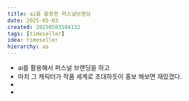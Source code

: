 ```yaml
---
title: ai를 활용한 퍼스널브랜딩
date: 2025-05-03
created: 20250503104132
tags: [timeseller]
idea: timeseller
hierarchy: aa
---
```

* ai를 활용해서 퍼스널 브랜딩을 하고
* 마치 그 캐릭터가 작품 세계로 초대하듯이 홍보 해보면 재밌겠다.
* 
* 
